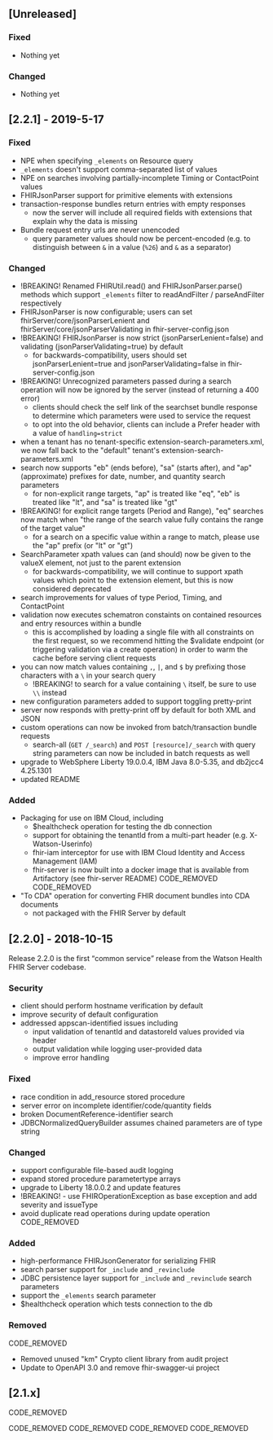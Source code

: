 ## [Unreleased]

### Fixed
* Nothing yet

### Changed
* Nothing yet

## [2.2.1] - 2019-5-17

### Fixed
* NPE when specifying `_elements` on Resource query
* `_elements` doesn't support comma-separated list of values
* NPE on searches involving partially-incomplete Timing or ContactPoint values
* FHIRJsonParser support for primitive elements with extensions
* transaction-response bundles return entries with empty responses
  * now the server will include all required fields with extensions that explain why the data is missing
* Bundle request entry urls are never unencoded
  * query parameter values should now be percent-encoded (e.g. to distinguish between `&` in a value (`%26`) and `&` as a separator)

### Changed
* !BREAKING! Renamed FHIRUtil.read() and FHIRJsonParser.parse() methods which support `_elements` filter to readAndFilter / parseAndFilter respectively
* FHIRJsonParser is now configurable; users can set fhirServer/core/jsonParserLenient and fhirServer/core/jsonParserValidating in fhir-server-config.json
* !BREAKING! FHIRJsonParser is now strict (jsonParserLenient=false) and validating (jsonParserValidating=true) by default
  * for backwards-compatibility, users should set jsonParserLenient=true and jsonParserValidating=false in fhir-server-config.json
* !BREAKING! Unrecognized parameters passed during a search operation will now be ignored by the server (instead of returning a 400 error)
  * clients should check the self link of the searchset bundle response to determine which parameters were used to service the request
  * to opt into the old behavior, clients can include a Prefer header with a value of `handling=strict`
* when a tenant has no tenant-specific extension-search-parameters.xml, we now fall back to the "default" tenant's extension-search-parameters.xml
* search now supports "eb" (ends before), "sa" (starts after), and "ap" (approximate) prefixes for date, number, and quantity search parameters
  * for non-explicit range targets, "ap" is treated like "eq", "eb" is treated like "lt", and "sa" is treated like "gt"
* !BREAKING! for explicit range targets (Period and Range), "eq" searches now match when "the range of the search value fully contains the range of the target value"
  * for a search on a specific value within a range to match, please use the "ap" prefix (or "lt" or "gt")
* SearchParameter xpath values can (and should) now be given to the valueX element, not just to the parent extension
  * for backwards-compatibility, we will continue to support xpath values which point to the extension element, but this is now considered deprecated
* search improvements for values of type Period, Timing, and ContactPoint
* validation now executes schematron constaints on contained resources and entry resources within a bundle
  * this is accomplished by loading a single file with all constraints on the first request, so we recommend hitting the $validate endpoint (or triggering validation via a create operation) in order to warm the cache before serving client requests
* you can now match values containing `,`, `|`, and `$` by prefixing those characters with a `\` in your search query
  * !BREAKING! to search for a value containing `\` itself, be sure to use `\\` instead
* new configuration parameters added to support toggling pretty-print
* server now responds with pretty-print off by default for both XML and JSON
* custom operations can now be invoked from batch/transaction bundle requests
  * search-all (`GET /_search`) and `POST [resource]/_search` with query string parameters can now be included in batch requests as well
* upgrade to WebSphere Liberty 19.0.0.4, IBM Java 8.0-5.35, and db2jcc4 4.25.1301
* updated README

### Added
* Packaging for use on IBM Cloud, including
  * $healthcheck operation for testing the db connection
  * support for obtaining the tenantId from a multi-part header (e.g. X-Watson-Userinfo)
  * fhir-iam interceptor for use with IBM Cloud Identity and Access Management (IAM)
  * fhir-server is now built into a docker image that is available from Artifactory (see fhir-server README)
CODE_REMOVED
CODE_REMOVED
* "To CDA" operation for converting FHIR document bundles into CDA documents
  * not packaged with the FHIR Server by default

## [2.2.0] - 2018-10-15

Release 2.2.0 is the first <q>common service</q> release from the Watson Health FHIR Server codebase.

### Security
* client should perform hostname verification by default
* improve security of default configuration
* addressed appscan-identified issues including
  * input validation of tenantId and datastoreId values provided via header
  * output validation while logging user-provided data
  * improve error handling

### Fixed
* race condition in add_resource stored procedure
* server error on incomplete identifier/code/quantity fields
* broken DocumentReference-identifier search
* JDBCNormalizedQueryBuilder assumes chained parameters are of type string

### Changed
* support configurable file-based audit logging
* expand stored procedure parametertype arrays
* upgrade to Liberty 18.0.0.2 and update features
* !BREAKING! - use FHIROperationException as base exception and add severity and issueType
* avoid duplicate read operations during update operation
CODE_REMOVED

### Added
* high-performance FHIRJsonGenerator for serializing FHIR
* search parser support for `_include` and `_revinclude`
* JDBC persistence layer support for `_include` and `_revinclude` search parameters
* support the `_elements` search parameter
* $healthcheck operation which tests connection to the db

### Removed
CODE_REMOVED
* Removed unused "km" Crypto client library from audit project
* Update to OpenAPI 3.0 and remove fhir-swagger-ui project

## [2.1.x]

CODE_REMOVED

CODE_REMOVED
CODE_REMOVED
CODE_REMOVED
CODE_REMOVED

